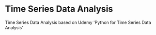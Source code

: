 # Time Series Data Analysis
Time Series Data Analysis based on Udemy 'Python for Time Series Data Analysis'
